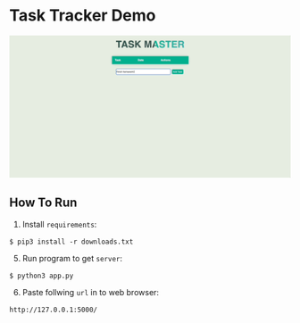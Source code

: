 # Task Tracker Demo
![example](https://github.com/randyydoo/TaskTracker/blob/main/demo/demo.gif)

## How To Run
1. Install `requirements`:
```
$ pip3 install -r downloads.txt
```

5. Run program to get `server`:
```
$ python3 app.py
```
6. Paste follwing `url` in to web browser:
```
http://127.0.0.1:5000/
```
